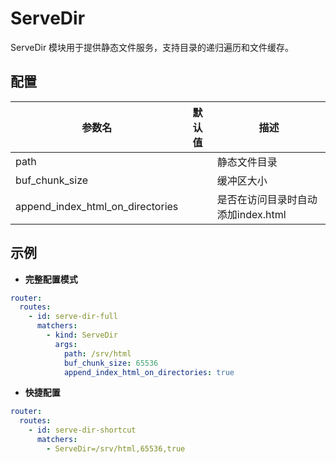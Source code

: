 # ServeDir

ServeDir 模块用于提供静态文件服务，支持目录的递归遍历和文件缓存。

## 配置

| 参数名                              | 默认值 | 描述                     |
|----------------------------------|-----|------------------------|
| path                             |     | 静态文件目录                 |
| buf_chunk_size                   |     | 缓冲区大小                  |
| append_index_html_on_directories |     | 是否在访问目录时自动添加index.html |

## 示例

- **完整配置模式**

```yaml
router:
  routes:
    - id: serve-dir-full
      matchers:
        - kind: ServeDir
          args:
            path: /srv/html
            buf_chunk_size: 65536
            append_index_html_on_directories: true
```

- **快捷配置**

```yaml
router:
  routes:
    - id: serve-dir-shortcut
      matchers:
        - ServeDir=/srv/html,65536,true
```